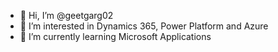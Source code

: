 - 👋 Hi, I’m @geetgarg02
- 👀 I’m interested in Dynamics 365, Power Platform and Azure
- 🌱 I’m currently learning Microsoft Applications


<!---
geetgarg02/geetgarg02 is a ✨ special ✨ repository because its `README.md` (this file) appears on your GitHub profile.
You can click the Preview link to take a look at your changes.
--->
